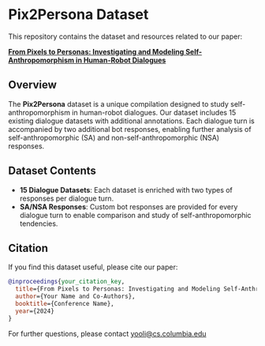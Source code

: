 # Pix2Persona Dataset

This repository contains the dataset and resources related to our paper:

**[From Pixels to Personas: Investigating and Modeling Self-Anthropomorphism in Human-Robot Dialogues](https://arxiv.org/pdf/2410.03870)**

## Overview

The **Pix2Persona** dataset is a unique compilation designed to study self-anthropomorphism in human-robot dialogues. Our dataset includes 15 existing dialogue datasets with additional annotations. Each dialogue turn is accompanied by two additional bot responses, enabling further analysis of self-anthropomorphic (SA) and non-self-anthropomorphic (NSA) responses.

## Dataset Contents

- **15 Dialogue Datasets**: Each dataset is enriched with two types of responses per dialogue turn.
- **SA/NSA Responses**: Custom bot responses are provided for every dialogue turn to enable comparison and study of self-anthropomorphic tendencies.

## Citation

If you find this dataset useful, please cite our paper:

```bibtex
@inproceedings{your_citation_key,
  title={From Pixels to Personas: Investigating and Modeling Self-Anthropomorphism in Human-Robot Dialogues},
  author={Your Name and Co-Authors},
  booktitle={Conference Name},
  year={2024}
}
```

For further questions, please contact yooli@cs.columbia.edu

